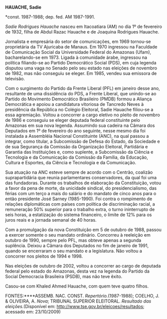 **HAUACHE, Sadie**

\*const. 1987-1988; dep. fed. AM 1987-1991.

*Sadie Rodrigues Hauache* nasceu em Itacoatiara (AM) no dia 1º de
fevereiro de 1932, filha de Abdul Razac Hauache e de Joaquina Rodrigues
Hauache.

Jornalista e empresária do setor de comunicações, em 1969 tornou-se
proprietária da TV Ajuricaba de Manaus. Em 1970 ingressou na Faculdade
de Comunicação Social da Universidade Federal do Amazonas (Ufam),
bacharelando-se em 1973. Ligada à comunidade árabe, ingressou na
política filiando-se ao Partido Democrático Social (PDS), em cuja
legenda disputou uma vaga no Senado pelo seu estado nas eleições de
novembro de 1982, mas não conseguiu se eleger. Em 1985, vendeu sua
emissora de televisão.

Com o surgimento do Partido da Frente Liberal (PFL) em janeiro desse
ano, resultante de uma dissidência do PDS, a Frente Liberal, que
unindo-se ao Partido do Movimento Democrático Brasileiro (PMDB) formou a
Aliança Democrática e apoiou a candidatura vitoriosa de Tancredo Neves à
presidência da República no Colégio Eleitoral, Sadie Hauache filiou-se a
essa agremiação. Voltou a concorrer a cargo eletivo no pleito de
novembro de 1986 e conseguiu se eleger deputada federal constituinte
pelo Amazonas em sua nova legenda. Assumindo sua cadeira na Câmara dos
Deputados em 1º de fevereiro do ano seguinte, nesse mesmo dia foi
instalada a Assembléia Nacional Constituinte (ANC), na qual passou a
integrar, como titular, a Subcomissão de Defesa do Estado, da Sociedade
e de sua Segurança da Comissão da Organização Eleitoral, Partidária e
Garantia das Instituições e, como suplente, a Subcomissão da Ciência e
Tecnologia e da Comunicação da Comissão da Família, da Educação, Cultura
e Esportes, da Ciência e Tecnologia e da Comunicação.

Sua atuação na ANC esteve sempre de acordo com o Centrão, coalizão
suprapartidária que reunia parlamentares conservadores, da qual foi uma
das fundadoras. Durante os trabalhos de elaboração da Constituição,
votou a favor da pena de morte, da unicidade sindical, do
presidencialismo, das férias com um terço a mais do salário e do mandato
de cinco anos para o então presidente José Sarney (1985-1990). Foi
contra o rompimento de relações diplomáticas com países com política de
discriminação racial, a remuneração 50% superior para o trabalho extra,
o turno ininterrupto de seis horas, a estatização do sistema financeiro,
o limite de 12% para os juros reais e a jornada semanal de 40 horas.

Com a promulgação da nova Constituição em 5 de outubro de 1988, passou a
exercer somente o seu mandato ordinário. Concorreu à reeleição em
outubro de 1990, sempre pelo PFL, mas obteve apenas a segunda suplência.
Deixou a Câmara dos Deputados no fim de janeiro de 1991, quando se
encerraram o seu mandato e a legislatura. Não voltou a concorrer nos
pleitos de 1994 e 1998.

Nas eleições de outubro de 2002, voltou a concorrer ao cargo de deputada
federal pelo estado do Amazonas, desta vez na legenda do Partido da
Social Democracia Brasileira (PSDB), mas não teve êxito.

Casou-se com Khaled Ahmed Hauache, com quem teve quatro filhos.

FONTES:****ASSEMB. NAC. CONST. *Repertório.*(1987-1988); COELHO, J. &
OLIVEIRA, A. *Nova*; TRIBUNAL SUPERIOR ELEITORAL. *Resultado das
eleições.*(Disponível em: http://www.tse.gov.br/eleicoes/resultados;
acessado em: 23/10/2009)

 
